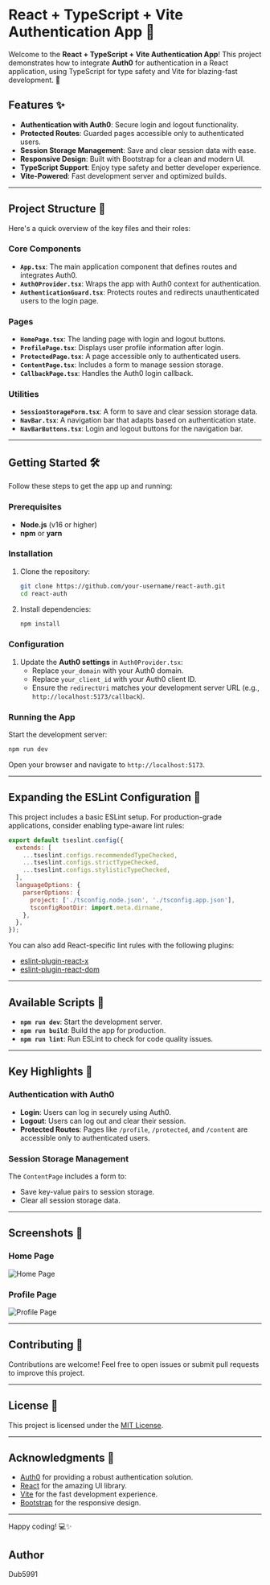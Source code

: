# React + TypeScript + Vite Authentication App 🚀

Welcome to the **React + TypeScript + Vite Authentication App**! This project demonstrates how to integrate **Auth0** for authentication in a React application, using TypeScript for type safety and Vite for blazing-fast development. 🎉

## Features ✨

- **Authentication with Auth0**: Secure login and logout functionality.
- **Protected Routes**: Guarded pages accessible only to authenticated users.
- **Session Storage Management**: Save and clear session data with ease.
- **Responsive Design**: Built with Bootstrap for a clean and modern UI.
- **TypeScript Support**: Enjoy type safety and better developer experience.
- **Vite-Powered**: Fast development server and optimized builds.

---

## Project Structure 📂

Here's a quick overview of the key files and their roles:

### Core Components
- **`App.tsx`**: The main application component that defines routes and integrates Auth0.
- **`Auth0Provider.tsx`**: Wraps the app with Auth0 context for authentication.
- **`AuthenticationGuard.tsx`**: Protects routes and redirects unauthenticated users to the login page.

### Pages
- **`HomePage.tsx`**: The landing page with login and logout buttons.
- **`ProfilePage.tsx`**: Displays user profile information after login.
- **`ProtectedPage.tsx`**: A page accessible only to authenticated users.
- **`ContentPage.tsx`**: Includes a form to manage session storage.
- **`CallbackPage.tsx`**: Handles the Auth0 login callback.

### Utilities
- **`SessionStorageForm.tsx`**: A form to save and clear session storage data.
- **`NavBar.tsx`**: A navigation bar that adapts based on authentication state.
- **`NavBarButtons.tsx`**: Login and logout buttons for the navigation bar.

---

## Getting Started 🛠️

Follow these steps to get the app up and running:

### Prerequisites
- **Node.js** (v16 or higher)
- **npm** or **yarn**

### Installation
1. Clone the repository:
   ```bash
   git clone https://github.com/your-username/react-auth.git
   cd react-auth
   ```
2. Install dependencies:
   ```bash
   npm install
   ```

### Configuration
1. Update the **Auth0 settings** in `Auth0Provider.tsx`:
   - Replace `your_domain` with your Auth0 domain.
   - Replace `your_client_id` with your Auth0 client ID.
   - Ensure the `redirectUri` matches your development server URL (e.g., `http://localhost:5173/callback`).

### Running the App
Start the development server:
```bash
npm run dev
```
Open your browser and navigate to `http://localhost:5173`.

---

## Expanding the ESLint Configuration 🧹

This project includes a basic ESLint setup. For production-grade applications, consider enabling type-aware lint rules:

```js
export default tseslint.config({
  extends: [
    ...tseslint.configs.recommendedTypeChecked,
    ...tseslint.configs.strictTypeChecked,
    ...tseslint.configs.stylisticTypeChecked,
  ],
  languageOptions: {
    parserOptions: {
      project: ['./tsconfig.node.json', './tsconfig.app.json'],
      tsconfigRootDir: import.meta.dirname,
    },
  },
});
```

You can also add React-specific lint rules with the following plugins:
- [eslint-plugin-react-x](https://github.com/Rel1cx/eslint-react/tree/main/packages/plugins/eslint-plugin-react-x)
- [eslint-plugin-react-dom](https://github.com/Rel1cx/eslint-react/tree/main/packages/plugins/eslint-plugin-react-dom)

---

## Available Scripts 📜

- **`npm run dev`**: Start the development server.
- **`npm run build`**: Build the app for production.
- **`npm run lint`**: Run ESLint to check for code quality issues.

---

## Key Highlights 🔑

### Authentication with Auth0
- **Login**: Users can log in securely using Auth0.
- **Logout**: Users can log out and clear their session.
- **Protected Routes**: Pages like `/profile`, `/protected`, and `/content` are accessible only to authenticated users.

### Session Storage Management
The `ContentPage` includes a form to:
- Save key-value pairs to session storage.
- Clear all session storage data.

---

## Screenshots 📸

### Home Page
![Home Page](https://via.placeholder.com/800x400?text=Home+Page)

### Profile Page
![Profile Page](https://via.placeholder.com/800x400?text=Profile+Page)

---

## Contributing 🤝

Contributions are welcome! Feel free to open issues or submit pull requests to improve this project.

---

## License 📄

This project is licensed under the [MIT License](LICENSE).

---

## Acknowledgments 🙌

- [Auth0](https://auth0.com/) for providing a robust authentication solution.
- [React](https://reactjs.org/) for the amazing UI library.
- [Vite](https://vitejs.dev/) for the fast development experience.
- [Bootstrap](https://getbootstrap.com/) for the responsive design.

---

Happy coding! 💻✨

## Author
Dub5991
```